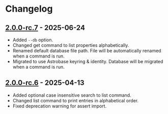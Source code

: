 # Changelog

## [2.0.0-rc.7](https://github.com/aidlran/cli-password-manager/releases/tag/v2.0.0-rc.7) - 2025-06-24

- Added `--db` option.
- Changed get command to list properties alphabetically.
- Renamed default database file path. File will be automatically renamed when a command is run.
- Migrated to use Astrobase keyring & identity. Database will be migrated when a command is run.

## [2.0.0-rc.6](https://github.com/aidlran/cli-password-manager/releases/tag/v2.0.0-rc.6) - 2025-04-13

- Added optional case insensitive search to list command.
- Changed list command to print entries in alphabetical order.
- Fixed deprecation warning for assert import.
